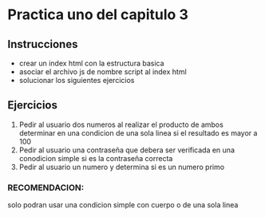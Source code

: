 # Practica uno del capitulo 3
## Instrucciones
- crear un index html con la estructura basica
- asociar el archivo js de nombre script al index html
- solucionar los siguientes ejercicios
## Ejercicios
1. Pedir al usuario dos numeros al realizar el producto de ambos determinar en una condicion de una sola linea si el resultado es mayor a 100
2. Pedir al usuario una contraseña que debera ser verificada en una conodicion simple si es la contraseña correcta
3. Pedir al usuario un numero y determina si es un numero primo
### RECOMENDACION:
solo podran usar una condicion simple con cuerpo o de una sola linea